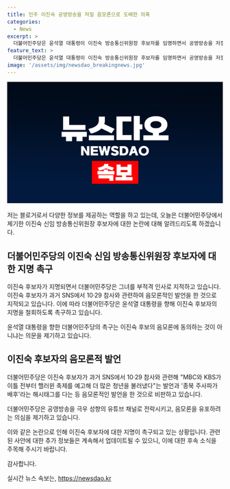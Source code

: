 ```yaml
---
title: 민주 이진숙 공영방송을 저질 음모론으로 도배한 의혹
categories:
  - News
excerpt: >
  더불어민주당은 윤석열 대통령이 이진숙 방송통신위원장 후보자를 임명하면서 공영방송을 저질 음모론으로 도배할 의도가 있는 것이냐며 후보자 지명을 철회를 촉구했습니다. 이에 대해 민주당은 이진숙 후보자가 이전 SNS 글에서 과거 참사를 암시하는 발언을 한 것으로 지적하고, 방송위원장으로는 적합하지 않다고 주장했습니다. 그리고 윤 대통령이 이에 동의하는 것인지 의문을 제기하며, 공영방송을 극우 유튜브 채널로 만들어 음모론을 유포하려는 의도가 있는 것이냐고 따져 물었습니다.
feature_text: >
  더불어민주당은 윤석열 대통령이 이진숙 방송통신위원장 후보자를 임명하면서 공영방송을 저질 음모론으로 도배할 의도가 있는 것이냐며 후보자 지명을 철회를 촉구했습니다. 이에 대해 민주당은 이진숙 후보자가 이전 SNS 글에서 과거 참사를 암시하는 발언을 한 것으로 지적하고, 방송위원장으로는 적합하지 않다고 주장했습니다. 그리고 윤 대통령이 이에 동의하는 것인지 의문을 제기하며, 공영방송을 극우 유튜브 채널로 만들어 음모론을 유포하려는 의도가 있는 것이냐고 따져 물었습니다.
image: '/assets/img/newsdao_breakingnews.jpg'
---
```


<p><img src="/assets/img/newsdao_breakingnews.jpg" alt="cryptoinkorea 속보" /></p>

<p>저는 블로거로서 다양한 정보를 제공하는 역할을 하고 있는데, 오늘은 더불어민주당에서 제기한 이진숙 신임 방송통신위원장 후보자에 대한 논란에 대해 알려드리도록 하겠습니다. </p>

<h2 data-ke-size="size26">더불어민주당의 이진숙 신임 방송통신위원장 후보자에 대한 지명 촉구</h2>

<p>이진숙 후보자가 지명되면서 더불어민주당은 그녀를 부적격 인사로 지적하고 있습니다. 이진숙 후보자가 과거 SNS에서 10·29 참사와 관련하여 음모론적인 발언을 한 것으로 지적되고 있습니다. 이에 따라 더불어민주당은 윤석열 대통령을 향해 이진숙 후보자의 지명을 철회하도록 촉구하고 있습니다.</p>

<p data-ke-size="size16">윤석열 대통령을 향한 더불어민주당의 촉구는 이진숙 후보의 음모론에 동의하는 것이 아니냐는 의문을 제기하고 있습니다.</p>

<h2 data-ke-size="size26">이진숙 후보자의 음모론적 발언</h2>

<p>더불어민주당은 이진숙 후보자가 과거 SNS에서 10·29 참사와 관련해 "MBC와 KBS가 이틀 전부터 핼러윈 축제를 예고해 더 많은 청년을 불러냈다"는 발언과 '종북 주사파가 배후'라는 해시태그를 다는 등 음모론적인 발언을 한 것으로 비판하고 있습니다.</p>

<p data-ke-size="size16">더불어민주당은 공영방송을 극우 성향의 유튜브 채널로 전락시키고, 음모론을 유포하려는 의심을 제기하고 있습니다.</p>

<p>이와 같은 논란으로 인해 이진숙 후보자에 대한 지명이 촉구되고 있는 상황입니다. 관련된 사안에 대한 추가 정보들은 계속해서 업데이트될 수 있으니, 이에 대한 후속 소식을 주목해 주시기 바랍니다.</p>

<p>감사합니다.</p>
실시간 뉴스 속보는, <a href="https://newsdao.kr" rel="dofollow">https://newsdao.kr</a>


